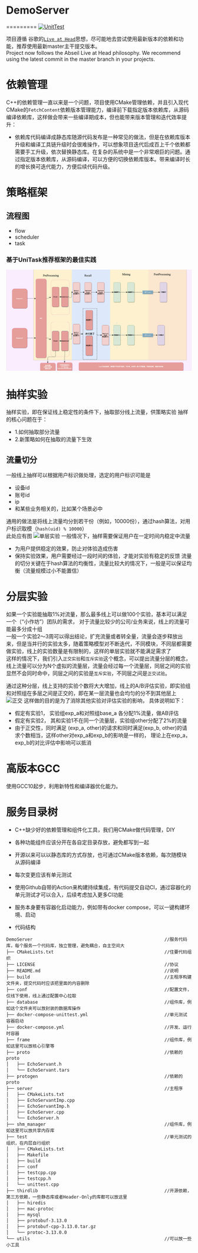 # DemoServer
=========
[![UnitTest](https://github.com/MachinePlay/DemoServer/actions/workflows/docker-image.yml/badge.svg)](https://github.com/MachinePlay/DemoServer/actions/workflows/docker-image.yml)

项目遵循 谷歌的[`Live at Head`](https://abseil.io/about/philosophy)思想，尽可能地去尝试使用最新版本的依赖和功能，推荐使用最新master主干提交版本。  
Project now follows the Abseil Live at Head philosophy. We recommend using the latest commit in the master branch in your projects.

# 依赖管理
C++的依赖管理一直以来是一个问题，项目使用CMake管理依赖，并且引入现代CMake的`FetchContent`依赖版本管理能力，编译前下载指定版本依赖库，从源码编译依赖库，这样做会带来一些编译期成本，但也能带来版本管理和迭代效率提升：
- 依赖库代码编译成静态库随源代码发布是一种常见的做法，但是在依赖库版本升级和编译工具链升级时会很难操作，可以想象项目迭代后成百上千个依赖都需要手工升级，依次替换静态库。在复杂的系统中是一个非常艰巨的问题。通过指定版本依赖库，从源码编译，可以方便的切换依赖库版本。带来编译时长的增长换可迭代能力，方便后续代码升级。
# 策略框架
  

## 流程图
- flow
- scheduler
- task  
### 基于UniTask推荐框架的最佳实践
![基于UniTask推荐框架的最佳实践](conf/unitask.png)

# 抽样实验
抽样实验，即在保证线上稳定性的条件下，抽取部分线上流量，供策略实验
抽样的核心问题在于：  

- 1.如何抽取部分流量
- 2.新策略如何在抽取的流量下生效

## 流量切分
一般线上抽样可以根据用户标识做处理，选定的用户标识可能是
- 设备id
- 账号id
- ip
- 和某些业务相关的，比如某个场景必中

通用的做法是将线上流量均分到若干份（例如，10000份），通过hash算法，对用户标识取模（`hash(uid) % 10000`）  
此处应有图
![单层实验](/Users/yep/Pictures/sample.png)
一般情况下，抽样需要保证用户在一定时间内稳定中流量
- 为用户提供稳定的效果，防止对体验造成伤害
- 保持实验效果，用户需要经过一段时间的体验，才能对实验有稳定的反馈
流量的切分关键在于hash算法的均衡性，流量比较大的情况下，一般是可以保证均衡（流量规模过小不能置信）
# 分层实验
如果一个实验能抽取1%对流量，那么最多线上可以做100个实验，基本可以满足一个（“小作坊”）团队的需求， 对于流量比较少的公司/业务来说，线上的流量可能最多分成十组  
一般一个实验2～3周可以得出结论，扩充流量或者转全量，流量会逐步释放出来，但是当并行的实验太多，随着策略模型对不断迭代，不同模块，不同层都需要做实验，线上的实验数量是有限制的，这样的单层实验就不能满足需求了  
这样的情况下，我们引入`正交实验`和`互斥实验`这个概念，可以提出流量分层的概念，线上流量可以分为N个虚拟的流量层，流量会经过每一个流量层，同层之间的实验显然不会同时命中，同层之间的实验是`互斥实验`，不同层之间是`正交试验`。  

通过这种分层，线上支持的实验个数将大大增加，线上的A/B评估实验，即实验组和对照组在多层之间是正交的，即在某一层流量也会均匀的分不到其他层上 
![正交](/Users/yep/Pictures/zhengjiao.png)
这样做的目的是为了消除其他实验对评估实验的影响， 具体说明如下：

- 假定有实验1， 实验组exp_a和对照组base_a 各分配1%流量，做AB评估
- 假定有实验2， 其和实验1不在同一个流量层，实验组other分配了2%的流量
- 由于正交性，同时满足 (exp_a, other)的请求和同时满足(exp_b, other)的请求个数相当，这样other对exp_a和exp_b的影响是一样的， 理论上在exp_a， exp_b的对比评估中影响可以抵消


# 高版本GCC
使用GCC10起步，利用新特性和编译器优化能力。


# 服务目录树
- C++缺少好的依赖管理和组件化工具，我们用CMake做代码管理，DIY
- 各种功能组件应该分开在各自定目录存放，避免都写到一起
- 开源以来可以以静态库的方式存放，也可通过CMake版本依赖，每次随模块从源码编译
- 每次变更应该有单元测试
- 使用Github自带的Action来构建持续集成，有代码提交自动CI，通过容器化的单元测试才可以合入，后续考虑加入更多CI功能
- 服务本身要有容器化启动能力，例如带有docker compose，可以一键构建环境、启动  

- 代码结构  
```
DemoServer                                                  //服务代码库，每个服务一个代码库，独立管理，避免耦合，自主空间大
├── CMakeLists.txt                                          //住要代码组织
├── LICENSE                                                 //协议
├── README.md                                               //说明
├── build                                                   //主程序构建文件夹，提交代码时应该把里面的内容删除
├── conf                                                    //配置文件，仅线下使用，线上通过配置中心拉取
├── database                                                //组件库，例如这个文件夹可以放封装的数据库操作
├── docker-compose-unittest.yml                             //单元测试 容器启动
├── docker-compose.yml                                      //开发、运行时容器
├── frame                                                   //组件库，例如这里可以放核心引擎等
├── proto                                                   //依赖的proto
│   ├── EchoServant.h
│   └── EchoServant.tars
├── protogen                                                //依赖的proto
├── server                                                  //主程序 
│   ├── CMakeLists.txt
│   ├── EchoServantImp.cpp
│   ├── EchoServantImp.h
│   ├── EchoServer.cpp
│   └── EchoServer.h
├── shm_manager                                             //组件库，例如这里可以放共享内存库
├── test                                                    //单元测试的组织，在内层自行组织
│   ├── CMakeLists.txt
│   ├── Makefile
│   ├── build
│   ├── conf
│   ├── testcpp.cpp
│   ├── testcpp.h
│   └── unittest.cpp
├── thirdlib                                                //开源依赖，第三方依赖，一些静态库或者Header-Only的库都可以放这里
│   ├── hiredis
│   ├── mac-protoc
│   ├── mysql
│   ├── protobuf-3.13.0
│   ├── protobuf-cpp-3.13.0.tar.gz
│   └── protoc-3.13.0.0
└── utils                                                   //可以放一些小工具
```
